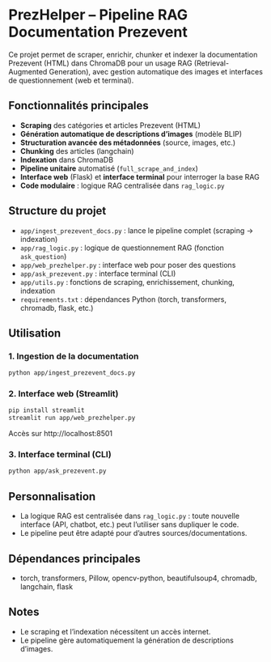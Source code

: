 # PrezHelper – Pipeline RAG Documentation Prezevent

Ce projet permet de scraper, enrichir, chunker et indexer la documentation Prezevent (HTML) dans ChromaDB pour un usage RAG (Retrieval-Augmented Generation), avec gestion automatique des images et interfaces de questionnement (web et terminal).

## Fonctionnalités principales
- **Scraping** des catégories et articles Prezevent (HTML)
- **Génération automatique de descriptions d’images** (modèle BLIP)
- **Structuration avancée des métadonnées** (source, images, etc.)
- **Chunking** des articles (langchain)
- **Indexation** dans ChromaDB
- **Pipeline unitaire** automatisé (`full_scrape_and_index`)
- **Interface web** (Flask) et **interface terminal** pour interroger la base RAG
- **Code modulaire** : logique RAG centralisée dans `rag_logic.py`

## Structure du projet
- `app/ingest_prezevent_docs.py` : lance le pipeline complet (scraping → indexation)
- `app/rag_logic.py` : logique de questionnement RAG (fonction `ask_question`)
- `app/web_prezhelper.py` : interface web pour poser des questions
- `app/ask_prezevent.py` : interface terminal (CLI)
- `app/utils.py` : fonctions de scraping, enrichissement, chunking, indexation
- `requirements.txt` : dépendances Python (torch, transformers, chromadb, flask, etc.)

## Utilisation

### 1. Ingestion de la documentation
```bash
python app/ingest_prezevent_docs.py
```

### 2. Interface web (Streamlit)
```bash
pip install streamlit
streamlit run app/web_prezhelper.py
```
Accès sur http://localhost:8501

### 3. Interface terminal (CLI)
```bash
python app/ask_prezevent.py
```

## Personnalisation
- La logique RAG est centralisée dans `rag_logic.py` : toute nouvelle interface (API, chatbot, etc.) peut l’utiliser sans dupliquer le code.
- Le pipeline peut être adapté pour d’autres sources/documentations.

## Dépendances principales
- torch, transformers, Pillow, opencv-python, beautifulsoup4, chromadb, langchain, flask

## Notes
- Le scraping et l’indexation nécessitent un accès internet.
- Le pipeline gère automatiquement la génération de descriptions d’images.
